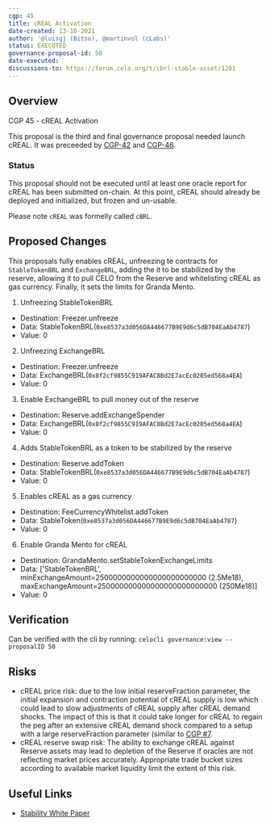 ```yaml
---
cgp: 45
title: cREAL Activation
date-created: 13-10-2021
author: '@luisgj (Bitso), @martinvol (cLabs)'
status: EXECUTED
governance-proposal-id: 50
date-executed: 
discussions-to: https://forum.celo.org/t/cbrl-stable-asset/1281
---
```


## Overview

CGP 45 - cREAL Activation

This proposal is the third and final governance proposal needed launch cREAL. It was preceeded by [CGP-42](https://github.com/celo-org/governance/blob/main/CGPs/cgp-0042.md) and [CGP-46](https://github.com/celo-org/governance/blob/main/CGPs/cgp-0046.md).


### Status

This proposal should not be executed until at least one oracle report for cREAL has been submitted on-chain. At this point, cREAL should already be deployed and initialized, but frozen and un-usable.


Please note `cREAL` was formelly called `cBRL`.

## Proposed Changes

This proposals fully enables cREAL, unfreezing te contracts for `StableTokenBRL` and `ExchangeBRL`, adding the it to be stabilized by the reserve, allowing it to pull CELO from the Reserve and whitelisting cREAL as gas currency. Finally, it sets the limits for Granda Mento.

1. Unfreezing StableTokenBRL
  - Destination: Freezer.unfreeze
  - Data: StableTokenBRL(`0xe8537a3d056DA446677B9E9d6c5dB704EaAb4787`)
  - Value: 0
2. Unfreezing ExchangeBRL
  - Destination: Freezer.unfreeze
  - Data: ExchangeBRL(`0x8f2cf9855C919AFAC8Bd2E7acEc0205ed568a4EA`)
  - Value: 0
3. Enable ExchangeBRL to pull money out of the reserve
  - Destination: Reserve.addExchangeSpender
  - Data: ExchangeBRL(`0x8f2cf9855C919AFAC8Bd2E7acEc0205ed568a4EA`)
  - Value: 0
4. Adds StableTokenBRL as a token to be stabilized by the reserve
  - Destination: Reserve.addToken
  - Data: StableTokenBRL(`0xe8537a3d056DA446677B9E9d6c5dB704EaAb4787`)
  - Value: 0
5. Enables cREAL as a gas currency
  - Destination: FeeCurrencyWhitelist.addToken
  - Data: StableToken(`0xe8537a3d056DA446677B9E9d6c5dB704EaAb4787`)
  - Value: 0
6. Enable Granda Mento for cREAL
  - Destination: GrandaMento.setStableTokenExchangeLimits
  - Data: ['StableTokenBRL', minExchangeAmount=2500000000000000000000000 (2.5Me18), maxExchangeAmount=250000000000000000000000000 (250Me18)]
  - Value: 0

## Verification

Can be verified with the cli by running: `celocli governance:view --proposalID 50`

## Risks

* cREAL price risk: due to the low initial reserveFraction parameter, the initial expansion and contraction potential of cREAL supply is low which could lead to slow adjustments of cREAL supply after cREAL demand shocks. The impact of this is that it could take longer for cREAL to regain the peg after an extensive cREAL demand shock compared to a setup with a large reserveFraction parameter (similar to [CGP #7](https://github.com/celo-org/governance/blob/main/CGPs/cgp-0007.md).
* cREAL reserve swap risk: The ability to exchange cREAL against Reserve assets may lead to depletion of the Reserve if oracles are not reflecting market prices accurately. Appropriate trade bucket sizes according to available market liquidity limit the extent of this risk.

## Useful Links

* [Stability White Paper](https://celo.org/papers/Celo_Stability_Analysis.pdf)
